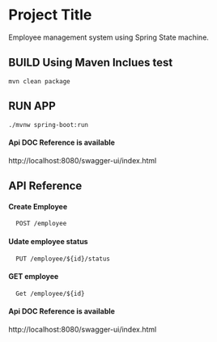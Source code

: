 

# Project Title

Employee management system using Spring State machine.


## BUILD Using Maven Inclues test

```mvn clean package```

## RUN APP
```./mvnw spring-boot:run```

#### Api DOC Reference is available 

http://localhost:8080/swagger-ui/index.html



## API Reference

#### Create Employee

```http
  POST /employee
```


#### Udate employee status

```http
  PUT /employee/${id}/status
```
#### GET employee 

```http
  Get /employee/${id}
```


#### Api DOC Reference is available 

http://localhost:8080/swagger-ui/index.html





